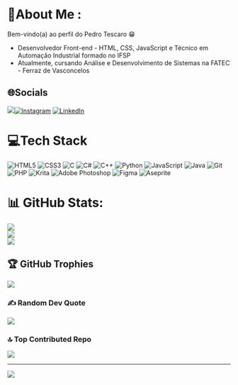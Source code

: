 # 💫About Me :
Bem-vindo(a) ao perfil do Pedro Tescaro 😁
- Desenvolvedor Front-end - HTML, CSS, JavaScript e Técnico em Automação Industrial formado no IFSP
- Atualmente, cursando Análise e Desenvolvimento de Sistemas na FATEC - Ferraz de Vasconcelos

## 🌐Socials
<a href = "mailto:pedroatescaro@gmail.com"><img src="https://img.shields.io/badge/-Gmail-%23333?style=for-the-badge&logo=gmail&logoColor=white" target="_blank"></a>[![Instagram](https://img.shields.io/badge/Instagram-%23E4405F.svg?style=for-the-badge&logo=Instagram&logoColor=white)](https://instagram.com/tescpedro) [![LinkedIn](https://img.shields.io/badge/LinkedIn-%230077B5.svg?style=for-the-badge&logo=linkedin&logoColor=white)](https://linkedin.com/in/pedrotescaro) 

# 💻Tech Stack
![HTML5](https://img.shields.io/badge/html5-%23E34F26.svg?style=for-the-badge&logo=html5&logoColor=white) ![CSS3](https://img.shields.io/badge/css3-%231572B6.svg?style=for-the-badge&logo=css3&logoColor=white) ![C](https://img.shields.io/badge/c-%2300599C.svg?style=for-the-badge&logo=c&logoColor=white) ![C#](https://img.shields.io/badge/c%23-%23239120.svg?style=for-the-badge&logo=csharp&logoColor=white) ![C++](https://img.shields.io/badge/c++-%2300599C.svg?style=for-the-badge&logo=c%2B%2B&logoColor=white)  ![Python](https://img.shields.io/badge/python-3670A0?style=for-the-badge&logo=python&logoColor=ffdd54) ![JavaScript](https://img.shields.io/badge/javascript-%23323330.svg?style=for-the-badge&logo=javascript&logoColor=%23F7DF1E) ![Java](https://img.shields.io/badge/java-%23ED8B00.svg?style=for-the-badge&logo=java&logoColor=white)  ![Git](https://img.shields.io/badge/git-%23F05033.svg?style=for-the-badge&logo=git&logoColor=white)	![PHP](https://img.shields.io/badge/php-%23777BB4.svg?style=for-the-badge&logo=php&logoColor=white) ![Krita](https://img.shields.io/badge/Krita-203759?style=for-the-badge&logo=krita&logoColor=EEF37B) ![Adobe Photoshop](https://img.shields.io/badge/adobe%20photoshop-%2331A8FF.svg?style=for-the-badge&logo=adobe%20photoshop&logoColor=white) ![Figma](https://img.shields.io/badge/figma-%23F24E1E.svg?style=for-the-badge&logo=figma&logoColor=white)  ![Aseprite](https://img.shields.io/badge/Aseprite-FFFFFF?style=for-the-badge&logo=Aseprite&logoColor=#7D929E) 
# 📊 GitHub Stats:
![](https://github-readme-stats.vercel.app/api?username=pedrotescaro&theme=midnight-purple&hide_border=false&include_all_commits=true&count_private=true)<br/>
![](https://github-readme-streak-stats.herokuapp.com/?user=pedrotescaro&theme=midnight-purple&hide_border=false)<br/>
![](https://github-readme-stats.vercel.app/api/top-langs/?username=pedrotescaro&theme=midnight-purple&langs_count=10&hide_border=false&include_all_commits=true&count_private=true&layout=compact)

## 🏆 GitHub Trophies
![](https://github-profile-trophy.vercel.app/?username=pedrotescaro&theme=radical&no-frame=false&no-bg=false&margin-w=4)

### ✍️ Random Dev Quote
![](https://quotes-github-readme.vercel.app/api?type=horizontal&theme=radical)

### 🔝 Top Contributed Repo
![](https://github-contributor-stats.vercel.app/api?username=pedrotescaro&limit=5&theme=midnight-purple&combine_all_yearly_contributions=true)

---
[![](https://visitcount.itsvg.in/api?id=pedrotescaro&icon=0&color=0)](https://visitcount.itsvg.in)

<!-- Proudly created with GPRM ( https://gprm.itsvg.in ) -->
